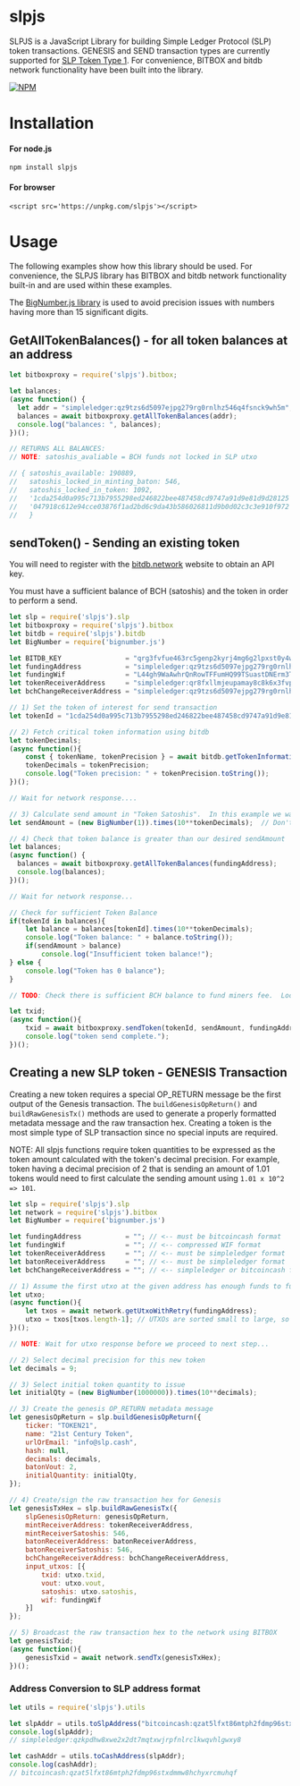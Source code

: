 # slpjs

SLPJS is a JavaScript Library for building Simple Ledger Protocol (SLP) token transactions.  GENESIS and SEND transaction types are currently supported for [SLP Token Type 1](https://github.com/simpleledger/slp-specification/blob/master/slp-token-type-1.md).  For convenience, BITBOX and bitdb network functionality have been built into the library.


[![NPM](https://nodei.co/npm/slpjs.png)](https://nodei.co/npm/slpjs/)



# Installation

#### For node.js
`npm install slpjs`

#### For browser
```<script src='https://unpkg.com/slpjs'></script>```



# Usage

The following examples show how this library should be used. For convenience, the SLPJS library has BITBOX and bitdb network functionality built-in and are used within these examples.

The [BigNumber.js library](https://github.com/MikeMcl/bignumber.js) is used to avoid precision issues with numbers having more than 15 significant digits.



## GetAllTokenBalances() - for all token balances at an address

```javascript
let bitboxproxy = require('slpjs').bitbox;

let balances;
(async function() {
  let addr = "simpleledger:qz9tzs6d5097ejpg279rg0rnlhz546q4fsnck9wh5m";
  balances = await bitboxproxy.getAllTokenBalances(addr);
  console.log("balances: ", balances);
})();

// RETURNS ALL BALANCES: 
// NOTE: satoshis_avaliable = BCH funds not locked in SLP utxo

// { satoshis_available: 190889,
//   satoshis_locked_in_minting_baton: 546,
//   satoshis_locked_in_token: 1092,
//   '1cda254d0a995c713b7955298ed246822bee487458cd9747a91d9e81d9d28125': BigNumber { s: 1, e: 3, c: [ 1000 ] },
//   '047918c612e94cce03876f1ad2bd6c9da43b586026811d9b0d02c3c3e910f972': BigNumber { s: 1, e: 2, c: [ 100 ] } 
//   }

```



## sendToken() -  Sending an existing token

You will need to register with the [bitdb.network](https://bitdb.network) website to obtain an API key.

You must have a sufficient balance of BCH (satoshis) and the token in order to perform a send.

```javascript
let slp = require('slpjs').slp
let bitboxproxy = require('slpjs').bitbox
let bitdb = require('slpjs').bitdb
let BigNumber = require('bignumber.js')

let BITDB_KEY                = "qrg3fvfue463rc5genp2kyrj4mg6g2lpxst0y4wamw"; // <-- visit http://bitdb.network for your key
let fundingAddress           = "simpleledger:qz9tzs6d5097ejpg279rg0rnlhz546q4fsnck9wh5m"; // <-- must be bitcoincash format
let fundingWif               = "L44gh9WaAwhrQnRowTFFumHQ99TSuastDNErm3TYqbu3SxwcbunG"; // <-- compressed WIF format
let tokenReceiverAddress     = "simpleledger:qr8fxllmjeupamay8c8k6x3fvp2w2hp08yh6k4x5dz"; // <-- must be simpleledger format
let bchChangeReceiverAddress = "simpleledger:qz9tzs6d5097ejpg279rg0rnlhz546q4fsnck9wh5m"; // <-- simpleledger or bitcoincash format

// 1) Set the token of interest for send transaction
let tokenId = "1cda254d0a995c713b7955298ed246822bee487458cd9747a91d9e81d9d28125";

// 2) Fetch critical token information using bitdb
let tokenDecimals;
(async function(){
    const { tokenName, tokenPrecision } = await bitdb.getTokenInformation(tokenId, BITDB_KEY);
    tokenDecimals = tokenPrecision; 
    console.log("Token precision: " + tokenPrecision.toString());
})();

// Wait for network response....

// 3) Calculate send amount in "Token Satoshis".  In this example we want to just send 1 token unit to someone...
let sendAmount = (new BigNumber(1)).times(10**tokenDecimals);  // Don't forget to account for token precision

// 4) Check that token balance is greater than our desired sendAmount
let balances; 
(async function() {
  balances = await bitboxproxy.getAllTokenBalances(fundingAddress);
  console.log(balances);
})();

// Wait for network response...

// Check for sufficient Token Balance
if(tokenId in balances){
    let balance = balances[tokenId].times(10**tokenDecimals);
    console.log("Token balance: " + balance.toString());
    if(sendAmount > balance)
        console.log("Insufficient token balance!");
} else {
    console.log("Token has 0 balance");
}

// TODO: Check there is sufficient BCH balance to fund miners fee.  Look at balances.satoshis_available value.

let txid;
(async function(){
    txid = await bitboxproxy.sendToken(tokenId, sendAmount, fundingAddress, fundingWif, tokenReceiverAddress, bchChangeReceiverAddress);
    console.log("token send complete.");
})();
```



## Creating a new SLP token - GENESIS Transaction

Creating a new token requires a special OP_RETURN message be the first output of the Genesis transaction.  The `buildGenesisOpReturn()` and `buildRawGenesisTx()` methods are used to generate a properly formatted metadata message and the raw transaction hex.  Creating a token is the most simple type of SLP transaction since no special inputs are required.

NOTE: All slpjs functions require token quantities to be expressed as the token amount calculated with the token's decimal precision.  For example, token having a decimal precision of 2 that is sending an amount of 1.01 tokens would need to first calculate the sending amount using `1.01 x 10^2 => 101`.  

```javascript
let slp = require('slpjs').slp
let network = require('slpjs').bitbox
let BigNumber = require('bignumber.js')

let fundingAddress           = ""; // <-- must be bitcoincash format
let fundingWif               = ""; // <-- compressed WIF format
let tokenReceiverAddress     = ""; // <-- must be simpleledger format
let batonReceiverAddress     = ""; // <-- must be simpleledger format
let bchChangeReceiverAddress = ""; // <-- simpleledger or bitcoincash format

// 1) Assume the first utxo at the given address has enough funds to fund this example.
let utxo;
(async function(){
    let txos = await network.getUtxoWithRetry(fundingAddress);
    utxo = txos[txos.length-1]; // UTXOs are sorted small to large, so grab biggest one to be conservative.
})();

// NOTE: Wait for utxo response before we proceed to next step...

// 2) Select decimal precision for this new token
let decimals = 9;

// 3) Select initial token quantity to issue
let initialQty = (new BigNumber(1000000)).times(10**decimals);

// 3) Create the genesis OP_RETURN metadata message
let genesisOpReturn = slp.buildGenesisOpReturn({ 
    ticker: "TOKEN21",
    name: "21st Century Token",
    urlOrEmail: "info@slp.cash",
    hash: null, 
    decimals: decimals,
    batonVout: 2,
    initialQuantity: initialQty,
});

// 4) Create/sign the raw transaction hex for Genesis
let genesisTxHex = slp.buildRawGenesisTx({
    slpGenesisOpReturn: genesisOpReturn, 
    mintReceiverAddress: tokenReceiverAddress,
    mintReceiverSatoshis: 546,
    batonReceiverAddress: batonReceiverAddress,
    batonReceiverSatoshis: 546,
    bchChangeReceiverAddress: bchChangeReceiverAddress, 
    input_utxos: [{
        txid: utxo.txid,
        vout: utxo.vout,
        satoshis: utxo.satoshis,
        wif: fundingWif
    }]
});

// 5) Broadcast the raw transaction hex to the network using BITBOX
let genesisTxid;
(async function(){
    genesisTxid = await network.sendTx(genesisTxHex);
})();

```



### Address Conversion to SLP address format

```javascript
let utils = require('slpjs').utils

let slpAddr = utils.toSlpAddress("bitcoincash:qzat5lfxt86mtph2fdmp96stxdmmw8hchyxrcmuhqf");
console.log(slpAddr);
// simpleledger:qzkpdhw8xwe2x2dt7mqtxwjrpfnlrclkwqvhlgwxy8

let cashAddr = utils.toCashAddress(slpAddr);
console.log(cashAddr);
// bitcoincash:qzat5lfxt86mtph2fdmp96stxdmmw8hchyxrcmuhqf
```


